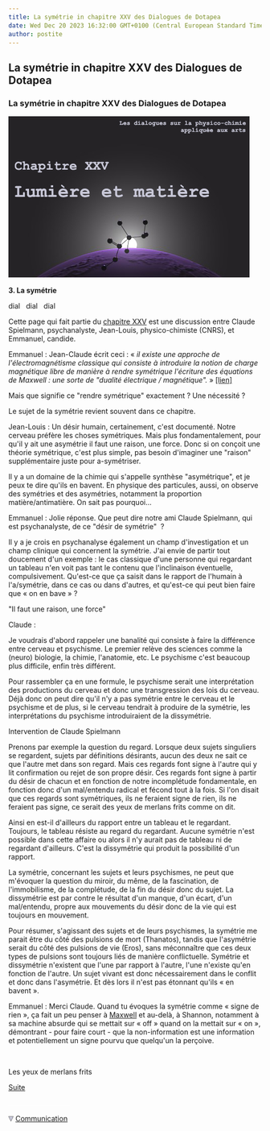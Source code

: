 ```yaml
---
title: La symétrie in chapitre XXV des Dialogues de Dotapea
date: Wed Dec 20 2023 16:32:00 GMT+0100 (Central European Standard Time)
author: postite
---
```


## La symétrie in chapitre XXV des Dialogues de Dotapea
### La symétrie in chapitre XXV des Dialogues de Dotapea
   ![](images/chap25planetemolecule.jpg)

**3\. La symétrie**

dial   dial   dial

Cette page qui fait partie du [chapitre XXV](chap25lumiereetmatiere.html) est une discussion entre Claude Spielmann, psychanalyste, Jean-Louis, physico-chimiste (CNRS), et Emmanuel, candide.

Emmanuel : Jean-Claude écrit ceci : « _il existe une approche de l'électromagnétisme classique qui consiste à introduire la notion de charge magnétique libre de manière à rendre symétrique l'écriture des équations de Maxwell : une sorte de "dualité électrique / magnétique"._ » [\[lien\]](chap25evanescence.html#note1dsletexte) 

Mais que signifie ce "rendre symétrique" exactement ? Une nécessité ?

Le sujet de la symétrie revient souvent dans ce chapitre.

  
Jean-Louis : Un désir humain, certainement, c'est documenté. Notre cerveau préfère les choses symétriques. Mais plus fondamentalement, pour qu'il y ait une asymétrie il faut une raison, une force. Donc si on conçoit une théorie symétrique, c'est plus simple, pas besoin d'imaginer une "raison" supplémentaire juste pour a-symétriser.

Il y a un domaine de la chimie qui s'appelle synthèse "asymétrique", et je peux te dire qu'ils en bavent. En physique des particules, aussi, on observe des symétries et des asymétries, notamment la proportion matière/antimatière. On sait pas pourquoi...

Emmanuel : Jolie réponse. Que peut dire notre ami Claude Spielmann, qui est psychanalyste, de ce "désir de symétrie"  ?

Il y a je crois en psychanalyse également un champ d'investigation et un champ clinique qui concernent la symétrie. J'ai envie de partir tout doucement d'un exemple : le cas classique d'une personne qui regardant un tableau n'en voit pas tant le contenu que l'inclinaison éventuelle, compulsivement. Qu'est-ce que ça saisit dans le rapport de l'humain à l'a/symétrie, dans ce cas ou dans d'autres, et qu'est-ce qui peut bien faire que « on en bave » ?

"Il faut une raison, une force"

Claude :

Je voudrais d'abord rappeler une banalité qui consiste à faire la différence entre cerveau et psychisme. Le premier relève des sciences comme la (neuro) biologie, la chimie, l'anatomie, etc. Le psychisme c'est beaucoup plus difficile, enfin très différent.

Pour rassembler ça en une formule, le psychisme serait une interprétation des productions du cerveau et donc une transgression des lois du cerveau. Déjà donc on peut dire qu'il n'y a pas symétrie entre le cerveau et le psychisme et de plus, si le cerveau tendrait à produire de la symétrie, les interprétations du psychisme introduiraient de la dissymétrie.

Intervention de Claude Spielmann

Prenons par exemple la question du regard. Lorsque deux sujets singuliers se regardent, sujets par définitions désirants, aucun des deux ne sait ce que l'autre met dans son regard. Mais ces regards font signe à l'autre qui y lit confirmation ou rejet de son propre désir. Ces regards font signe à partir du désir de chacun et en fonction de notre incomplétude fondamentale, en fonction donc d'un mal/entendu radical et fécond tout à la fois. Si l'on disait que ces regards sont symétriques, ils ne feraient signe de rien, ils ne feraient pas signe, ce serait des yeux de merlans frits comme on dit.

Ainsi en est-il d'ailleurs du rapport entre un tableau et le regardant. Toujours, le tableau résiste au regard du regardant. Aucune symétrie n'est possible dans cette affaire ou alors il n'y aurait pas de tableau ni de regardant d'ailleurs. C'est la dissymétrie qui produit la possibilité d'un rapport.

La symétrie, concernant les sujets et leurs psychismes, ne peut que m'évoquer la question du miroir, du même, de la fascination, de l'immobilisme, de la complétude, de la fin du désir donc du sujet. La dissymétrie est par contre le résultat d'un manque, d'un écart, d'un mal/entendu, propre aux mouvements du désir donc de la vie qui est toujours en mouvement.

Pour résumer, s'agissant des sujets et de leurs psychismes, la symétrie me parait être du côté des pulsions de mort (Thanatos), tandis que l'asymétrie serait du côté des pulsions de vie (Eros), sans méconnaître que ces deux types de pulsions sont toujours liés de manière conflictuelle. Symétrie et dissymétrie n'existent que l'une par rapport à l'autre, l'une n'existe qu'en fonction de l'autre. Un sujet vivant est donc nécessairement dans le conflit et donc dans l'asymétrie. Et dès lors il n'est pas étonnant qu'ils « en bavent ».

Emmanuel : Merci Claude. Quand tu évoques la symétrie comme « signe de rien », ça fait un peu penser à [Maxwell](chap25evanescence.html#maxwell) et au-delà, à Shannon, notamment à sa machine absurde qui se mettait sur « off » quand on la mettait sur « on », démontrant - pour faire court - que la non-information est une information et potentiellement un signe pourvu que quelqu'un la perçoive.

 

Les yeux de merlans frits

[Suite](chap25lumierechatsmiroirs.html)



 ![](images/transparent122x1.gif)

 ![](images/flechebas.gif) [Communication](http://www.artrealite.com/annonceurs.htm)